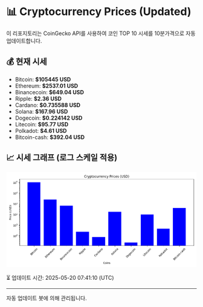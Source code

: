 
# 📊 Cryptocurrency Prices (Updated)

이 리포지토리는 CoinGecko API를 사용하여 코인 TOP 10 시세를 10분가격으로 자동 업데이트합니다.

## 💰 현재 시세
- Bitcoin: **$105445 USD**
- Ethereum: **$2537.01 USD**
- Binancecoin: **$649.04 USD**
- Ripple: **$2.36 USD**
- Cardano: **$0.735588 USD**
- Solana: **$167.96 USD**
- Dogecoin: **$0.224142 USD**
- Litecoin: **$95.77 USD**
- Polkadot: **$4.61 USD**
- Bitcoin-cash: **$392.04 USD**

## 📈 시세 그래프 (로그 스케일 적용)
![Crypto Prices](crypto_prices.png)

⏳ 업데이트 시간: 2025-05-20 07:41:10 (UTC)

---
자동 업데이트 봇에 의해 관리됩니다.
